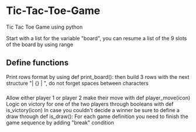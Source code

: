 # Tic-Tac-Toe-Game
Tic Tac Toe Game using python 

Start with a list for the variable "board", you can resume a list of the 9 slots of the board by using range  

## Define functions 
Print rows format by using def print_board(): then build 3 rows with the next structure "| {} | ", do not forget spaces between characters 
###
Allow either player 1 or player 2 make their move with def player_move(icon)
Logic on victory for one of the two players through booleans with def is_victory(icon)
In case you couldn't decide a winner be sure to define a draw through def is_draw(): 
For each game definition you need to finish the game sequence by adding "break" condition 
